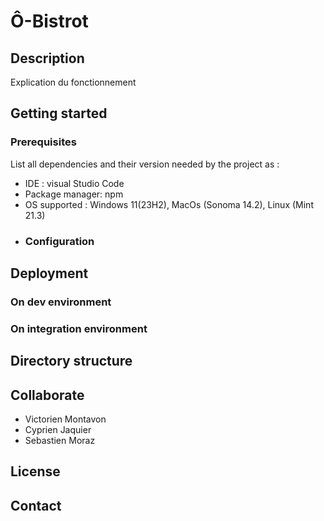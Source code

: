 # Ô-Bistrot
## Description
Explication du fonctionnement
## Getting started
### Prerequisites
List all dependencies and their version needed by the project as :
- IDE : visual Studio Code
- Package manager: npm
- OS supported : Windows 11(23H2), MacOs (Sonoma 14.2), Linux (Mint 21.3)
- ### Configuration
## Deployment
### On dev environment
### On integration environment
## Directory structure
## Collaborate
- Victorien Montavon
- Cyprien Jaquier
- Sebastien Moraz
## License
## Contact
